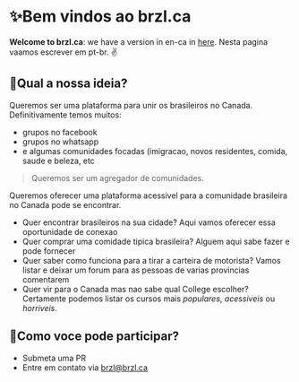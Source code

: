# ✨Bem vindos ao brzl.ca
**Welcome to brzl.ca**: we have a version in en-ca in [here](readme-en-ca.md).
Nesta pagina vaamos escrever em pt-br. ✌ 

## 👏Qual a nossa ideia?

Queremos ser uma plataforma para unir os brasileiros no Canada. Definitivamente temos muitos:
- grupos no facebook
- grupos no whatsapp
- e algumas comunidades focadas (imigracao, novos residentes, comida, saude e beleza, etc

> Queremos ser um agregador de comunidades. 

Queremos oferecer uma plataforma acessivel para a comunidade brasileira no Canada pode se encontrar.
- Quer encontrar brasileiros na sua cidade? Aqui vamos oferecer essa oportunidade de conexao
- Quer comprar uma comidade tipica brasileira? Alguem aqui sabe fazer e pode fornecer
- Quer saber como funciona para a tirar a carteira de motorista? Vamos listar e deixar um forum para as pessoas de varias provincias comentarem
- Quer vir para o Canada mas nao sabe qual College escolher? Certamente podemos listar os cursos mais *populares*, *acessiveis* ou *horriveis*.

## 🤳Como voce pode participar?
- Submeta uma PR
- Entre em contato via brzl@brzl.ca
